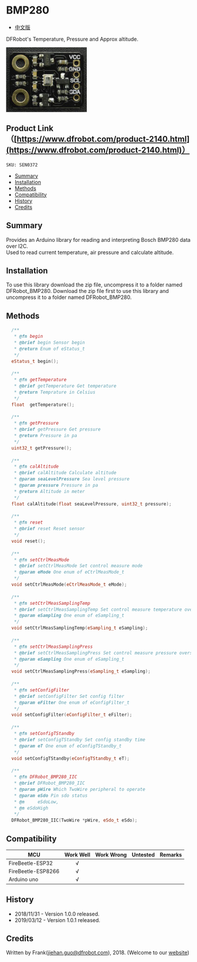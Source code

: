 # BMP280

* [中文版](./README_CN.md)

DFRobot's Temperature, Pressure and Approx altitude.

![产品效果图](./resources/images/SEN0372.png)

## Product Link（[https://www.dfrobot.com/product-2140.html](https://www.dfrobot.com/product-2140.html)）
    SKU: SEN0372

* [Summary](#summary)
* [Installation](#installation)
* [Methods](#methods)
* [Compatibility](#compatibility)
* [History](#history)
* [Credits](#credits)

## Summary
Provides an Arduino library for reading and interpreting Bosch BMP280 data over I2C. <br>
Used to read current temperature, air pressure and calculate altitude.

## Installation

To use this library download the zip file, uncompress it to a folder named DFRobot_BMP280. 
Download the zip file first to use this library and uncompress it to a folder named DFRobot_BMP280. 

## Methods

```C++
  /**
   * @fn begin
   * @brief begin Sensor begin
   * @return Enum of eStatus_t
   */
  eStatus_t begin();

  /**
   * @fn getTemperature
   * @brief getTemperature Get temperature
   * @return Temprature in Celsius
   */
  float  getTemperature();

  /**
   * @fn getPressure
   * @brief getPressure Get pressure
   * @return Pressure in pa
   */
  uint32_t getPressure();

  /**
   * @fn calAltitude
   * @brief calAltitude Calculate altitude
   * @param seaLevelPressure Sea level pressure
   * @param pressure Pressure in pa
   * @return Altitude in meter
   */
  float calAltitude(float seaLevelPressure, uint32_t pressure);

  /**
   * @fn reset
   * @brief reset Reset sensor
   */
  void reset();

  /**
   * @fn setCtrlMeasMode
   * @brief setCtrlMeasMode Set control measure mode
   * @param eMode One enum of eCtrlMeasMode_t
   */
  void setCtrlMeasMode(eCtrlMeasMode_t eMode);

  /**
   * @fn setCtrlMeasSamplingTemp
   * @brief setCtrlMeasSamplingTemp Set control measure temperature oversampling
   * @param eSampling One enum of eSampling_t
   */
  void setCtrlMeasSamplingTemp(eSampling_t eSampling);

  /**
   * @fn setCtrlMeasSamplingPress
   * @brief setCtrlMeasSamplingPress Set control measure pressure oversampling
   * @param eSampling One enum of eSampling_t
   */
  void setCtrlMeasSamplingPress(eSampling_t eSampling);

  /**
   * @fn setConfigFilter
   * @brief setConfigFilter Set config filter
   * @param eFilter One enum of eConfigFilter_t
   */
  void setConfigFilter(eConfigFilter_t eFilter);

  /**
   * @fn setConfigTStandby
   * @brief setConfigTStandby Set config standby time
   * @param eT One enum of eConfigTStandby_t
   */
  void setConfigTStandby(eConfigTStandby_t eT);

  /**
   * @fn DFRobot_BMP280_IIC
   * @brief DFRobot_BMP280_IIC
   * @param pWire Which TwoWire peripheral to operate
   * @param eSdo Pin sdo status
   * @n     eSdoLow,
   * @n eSdoHigh
   */
  DFRobot_BMP280_IIC(TwoWire *pWire, eSdo_t eSdo);

```

## Compatibility

MCU                | Work Well | Work Wrong | Untested  | Remarks
------------------ | :----------: | :----------: | :---------: | -----
FireBeetle-ESP32  |      √       |             |            | 
FireBeetle-ESP8266  |      √       |             |            | 
Arduino uno |       √      |             |            | 

## History

- 2018/11/31 - Version 1.0.0 released.
- 2019/03/12 - Version 1.0.1 released.

## Credits

Written by Frank(jiehan.guo@dfrobot.com), 2018. (Welcome to our [website](https://www.dfrobot.com/))
